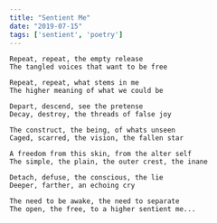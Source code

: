 ```yaml
---
title: "Sentient Me"
date: "2019-07-15"
tags: ['sentient', 'poetry']
---
```

    Repeat, repeat, the empty release
    The tangled voices that want to be free

    Repeat, repeat, what stems in me
    The higher meaning of what we could be

    Depart, descend, see the pretense
    Decay, destroy, the threads of false joy

    The construct, the being, of whats unseen
    Caged, scarred, the vision, the fallen star

    A freedom from this skin, from the alter self
    The simple, the plain, the outer crest, the inane

    Detach, defuse, the conscious, the lie
    Deeper, farther, an echoing cry

    The need to be awake, the need to separate
    The open, the free, to a higher sentient me...
